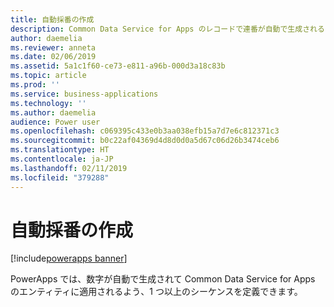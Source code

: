 ```yaml
---
title: 自動採番の作成
description: Common Data Service for Apps のレコードで連番が自動で生成されるよう採番方法を定義します。
author: daemelia
ms.reviewer: anneta
ms.date: 02/06/2019
ms.assetid: 5a1c1f60-ce73-e811-a96b-000d3a18c83b
ms.topic: article
ms.prod: ''
ms.service: business-applications
ms.technology: ''
ms.author: daemelia
audience: Power user
ms.openlocfilehash: c069395c433e0b3aa038efb15a7d7e6c812371c3
ms.sourcegitcommit: b0c22af04369d4d8d0d0a5d67c06d26b3474ceb6
ms.translationtype: HT
ms.contentlocale: ja-JP
ms.lasthandoff: 02/11/2019
ms.locfileid: "379288"
---
```

# <a name="create-automatic-number-sequences"></a>自動採番の作成


[!include[powerapps banner](../includes/powerapps.md)]

PowerApps では、数字が自動で生成されて Common Data Service for Apps のエンティティに適用されるよう、1 つ以上のシーケンスを定義できます。
